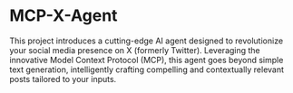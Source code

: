 # MCP-X-Agent
This project introduces a cutting-edge AI agent designed to revolutionize your social media presence on X (formerly Twitter). Leveraging the innovative Model Context Protocol (MCP), this agent goes beyond simple text generation, intelligently crafting compelling and contextually relevant posts tailored to your inputs.
